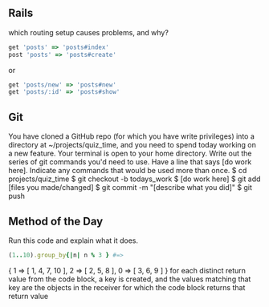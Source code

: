 ## Rails 

which routing setup causes problems, and why?
```ruby
get 'posts' => 'posts#index'
post 'posts' => 'posts#create'
```
or
```ruby
get 'posts/new' => 'posts#new'
get 'posts/:id' => 'posts#show'
```

## Git

You have cloned a GitHub repo (for which you have write privileges) into a directory at ~/projects/quiz_time, and you need to spend today working on a new feature. Your terminal is open to your home directory. Write out the series of git commands you'd need to use. Have a line that says [do work here]. Indicate any commands that would be used more than once.
$ cd projects/quiz_time
$ git checkout -b todays_work
   $ [do work here]
   $ git add [files you made/changed]
   $ git commit -m "[describe what you did]"
  $ git push

## Method of the Day

Run this code and explain what it does.
```ruby
(1..10).group_by{|n| n % 3 } #=> 
```
{ 1 => [ 1, 4, 7, 10 ], 2 => [ 2, 5, 8 ], 0 => [ 3, 6, 9 ] }
for each distinct return value from the code block, a key is created, and the values matching that key are the
objects in the receiver for which the code block returns that return value
